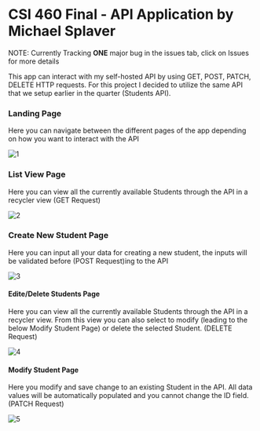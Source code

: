 # CSI 460 Final - API Application by Michael Splaver

NOTE: Currently Tracking **ONE** major bug in the issues tab, click on Issues for more details

This app can interact with my self-hosted API by using GET, POST, PATCH, DELETE HTTP requests. For this project I decided to utilize the same API that we setup earlier in the quarter (Students API).

### Landing Page
Here you can navigate between the different pages of the app depending on how you want to interact with the API

![1](https://github.com/MichaelSplaver/ApiProjectCSI460Final/assets/104462467/62bb963b-d464-4313-98b3-6e466c58c675)

### List View Page
Here you can view all the currently available Students through the API in a recycler view (GET Request)

![2](https://github.com/MichaelSplaver/ApiProjectCSI460Final/assets/104462467/7dc1f7bd-8e4b-42b5-85a6-ebd0bc720150)

### Create New Student Page
Here you can input all your data for creating a new student, the inputs will be validated before (POST Request)ing to the API

![3](https://github.com/MichaelSplaver/ApiProjectCSI460Final/assets/104462467/780e6255-89d2-454b-b152-3154b5669a9e)

#### Edite/Delete Students Page
Here you can view all the currently available Students through the API in a recycler view. From this view you can also select to modify (leading to the below Modify Student Page) or delete the selected Student. (DELETE Request)

![4](https://github.com/MichaelSplaver/ApiProjectCSI460Final/assets/104462467/72606072-9d85-49a4-887f-e0c14b5616c4)

#### Modify Student Page
Here you modify and save change to an existing Student in the API. All data values will be automatically populated and you cannot change the ID field. (PATCH Request)

![5](https://github.com/MichaelSplaver/ApiProjectCSI460Final/assets/104462467/6314a066-c852-45bf-a122-1fd52851c73e)
